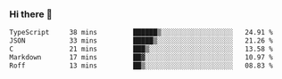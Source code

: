 ### Hi there 👋

<!--
**WShiBin/WShiBin** is a ✨ _special_ ✨ repository because its `README.md` (this file) appears on your GitHub profile.

Here are some ideas to get you started:

- 🔭 I’m currently working on ...
- 🌱 I’m currently learning ...
- 👯 I’m looking to collaborate on ...
- 🤔 I’m looking for help with ...
- 💬 Ask me about ...
- 📫 How to reach me: ...
- 😄 Pronouns: ...
- ⚡ Fun fact: ...
-->

<!--START_SECTION:waka-->

```txt
TypeScript     38 mins         ██████▒░░░░░░░░░░░░░░░░░░   24.91 %
JSON           33 mins         █████▒░░░░░░░░░░░░░░░░░░░   21.26 %
C              21 mins         ███▒░░░░░░░░░░░░░░░░░░░░░   13.58 %
Markdown       17 mins         ██▓░░░░░░░░░░░░░░░░░░░░░░   10.97 %
Roff           13 mins         ██▒░░░░░░░░░░░░░░░░░░░░░░   08.83 %
```

<!--END_SECTION:waka-->
